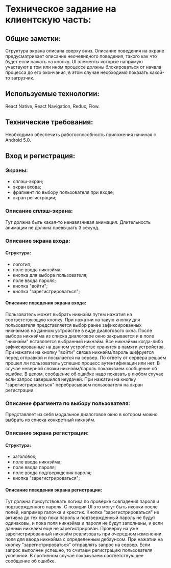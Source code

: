 # Техническое задание на клиентскую часть:

## Общие заметки:

Структура экрана описана сверху вниз. Описание поведения на экране предусматривает описание
неочевидного поведения, такого как что будет если нажать на кнопку. UI элементы которые напрямую 
участвуют в том или ином процессе должны блокироваться от начала процесса до его окончания, в этом
случае необходимо показать какой-то загрузчик.

## Используемые технологии:

React Native, React Navigation, Redux, Flow.

## Технические требования:

Необходимо обеспечить работоспособность приложения начиная с Android 5.0.

## Вход и регистрация:

### Экраны:

- сплэш-экран;
- экран входа;
- фрагмент по выбору пользователя при входе;
- экран регистрации;

### Описание сплэш-экрана:

Тут должна быть какая-то ненавязчивая анимация. Длительность анимации не должна превышать 3 секунд.

### Описание экрана входа:

#### Структура:

- логотип;
- поле ввода никнэйма;
- кнопка для выбора пользователя;
- поле ввода пароля;
- кнопка "войти";
- кнопка "зарегистрироваться";

#### Описание поведения экрана входа:

Пользователь может выбрать никнэйм путем нажатия на соответствующую кнопку. При нажатии на такую
кнопку для пользователя представляется выбор ранее зафиксированных никнэймов на данном устройстве
в виде диалогового окна. После выбора никнэйма из списка диалоговое окно закрывается и в поле
"никнэйм" вставляется выбранный никнэйм. Все никнэймы когда-либо зафиксированные на данном устройстве
хранятся в памяти устройства. При нажатии на кнопку "войти" связка никнэйм/пароль шифруется перед
отправкой и посылается на сервер. По ответу от сервера решаем прошел ли пользователь успешно процесс
аутентификации или нет. В случае неверной связки никнэйм/пароль показываем сообщение об ошибке.
В целом, сообщение об ошибке надо показать в любом случае если запрос завершился неудачей.
При нажатии на кнопку "зарегистрироваться" перебрасываем пользователя на экран регистрации.

### Описание фрагмента по выбору пользователя:

Представляет из себя модальное диалоговое окно в котором можно выбрать из списка конкретный никнэйм.

### Описание экрана регистрации:

#### Структура:

- заголовок;
- поле ввода никнэйма;
- поле ввода пароля;
- поле ввода подтверждения пароля;
- кнопка "зарегистрироваться";

#### Описание поведения экрана регистрации:

Тут должна присутствовать логика по проверке совпадения пароля и подтвержденного пароля. С позиции
UI это могут быть иконки после полей, например галочка и крестик. Кнопка "зарегистрироваться" не
активна до тех пор пока пароль и подтвержденный пароль не будут одинаковы, и пока поля никнэйма и пароля
не будут заполнены, и если данный никнэйм еще не зарегистрирован. Проверку на уже зарегистрированный
никнэйм реализовать при очередном изменении поля для ввода никнэйма с определенным дебаунсом.
При нажатии на кнопку "зарегистрироваться" отправлять запрос на сервер. Если запрос выполнен успешно,
то считаем регистрацию пользователя успешной. В противном случае показываем соответствующее сообщение
об ошибке.
